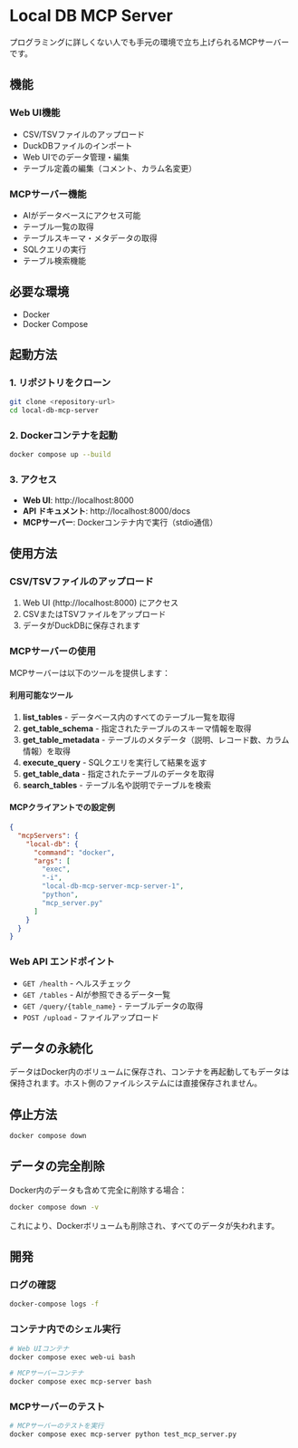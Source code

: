 # Local DB MCP Server

プログラミングに詳しくない人でも手元の環境で立ち上げられるMCPサーバーです。

## 機能

### Web UI機能
- CSV/TSVファイルのアップロード
- DuckDBファイルのインポート
- Web UIでのデータ管理・編集
- テーブル定義の編集（コメント、カラム名変更）

### MCPサーバー機能
- AIがデータベースにアクセス可能
- テーブル一覧の取得
- テーブルスキーマ・メタデータの取得
- SQLクエリの実行
- テーブル検索機能

## 必要な環境

- Docker
- Docker Compose

## 起動方法

### 1. リポジトリをクローン
```bash
git clone <repository-url>
cd local-db-mcp-server
```

### 2. Dockerコンテナを起動
```bash
docker compose up --build
```

### 3. アクセス
- **Web UI**: http://localhost:8000
- **API ドキュメント**: http://localhost:8000/docs
- **MCPサーバー**: Dockerコンテナ内で実行（stdio通信）

## 使用方法

### CSV/TSVファイルのアップロード

1. Web UI (http://localhost:8000) にアクセス
2. CSVまたはTSVファイルをアップロード
3. データがDuckDBに保存されます

### MCPサーバーの使用

MCPサーバーは以下のツールを提供します：

#### 利用可能なツール

1. **list_tables** - データベース内のすべてのテーブル一覧を取得
2. **get_table_schema** - 指定されたテーブルのスキーマ情報を取得
3. **get_table_metadata** - テーブルのメタデータ（説明、レコード数、カラム情報）を取得
4. **execute_query** - SQLクエリを実行して結果を返す
5. **get_table_data** - 指定されたテーブルのデータを取得
6. **search_tables** - テーブル名や説明でテーブルを検索

#### MCPクライアントでの設定例

```json
{
  "mcpServers": {
    "local-db": {
      "command": "docker",
      "args": [
        "exec",
        "-i",
        "local-db-mcp-server-mcp-server-1",
        "python",
        "mcp_server.py"
      ]
    }
  }
}
```

### Web API エンドポイント

- `GET /health` - ヘルスチェック
- `GET /tables` - AIが参照できるデータ一覧
- `GET /query/{table_name}` - テーブルデータの取得
- `POST /upload` - ファイルアップロード

## データの永続化

データはDocker内のボリュームに保存され、コンテナを再起動してもデータは保持されます。ホスト側のファイルシステムには直接保存されません。

## 停止方法

```bash
docker compose down
```

## データの完全削除

Docker内のデータも含めて完全に削除する場合：

```bash
docker compose down -v
```

これにより、Dockerボリュームも削除され、すべてのデータが失われます。

## 開発

### ログの確認
```bash
docker-compose logs -f
```

### コンテナ内でのシェル実行
```bash
# Web UIコンテナ
docker compose exec web-ui bash

# MCPサーバーコンテナ
docker compose exec mcp-server bash
```

### MCPサーバーのテスト
```bash
# MCPサーバーのテストを実行
docker compose exec mcp-server python test_mcp_server.py
```
